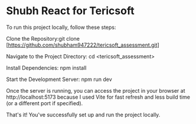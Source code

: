 # Shubh React for Tericsoft

To run this project locally, follow these steps:

Clone the Repository:git clone [https://github.com/shubham947222/tericsoft_assessment.git]

Navigate to the Project Directory: cd <tericsoft_assessment>

Install Dependencies: npm install

Start the Development Server: npm run dev

Once the server is running, you can access the project in your browser at http://localhost:5173 because I used Vite for fast refresh and less build time (or a different port if specified).

That's it! You've successfully set up and run the project locally.
